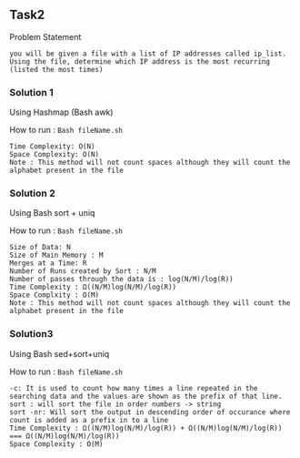 ## Task2
Problem Statement

```
you will be given a file with a list of IP addresses called ip_list. 
Using the file, determine which IP address is the most recurring (listed the most times)

```
### Solution 1
Using Hashmap (Bash awk)

How to run : `Bash fileName.sh`

``` 
Time Complexity: O(N)
Space Complexity: O(N)
Note : This method will not count spaces although they will count the alphabet present in the file
```

### Solution 2
Using Bash sort + uniq

How to run : `Bash fileName.sh`

```
Size of Data: N
Size of Main Memory : M
Merges at a Time: R
Number of Runs created by Sort : N/M
Number of passes through the data is : log(N/M)/log(R))
Time Complexity : Ω((N/M)log(N/M)/log(R))
Space Complxity : O(M)
Note : This method will not count spaces although they will count the alphabet present in the file
```
### Solution3 
Using Bash sed+sort+uniq

How to run : `Bash fileName.sh`

```
-c: It is used to count how many times a line repeated in the searching data and the values are shown as the prefix of that line.
sort : will sort the file in order numbers -> string
sort -nr: Will sort the output in descending order of occurance where count is added as a prefix in to a line
Time Complexity : Ω((N/M)log(N/M)/log(R)) + Ω((N/M)log(N/M)/log(R)) === Ω((N/M)log(N/M)/log(R))
Space Complexity : O(M)

```





